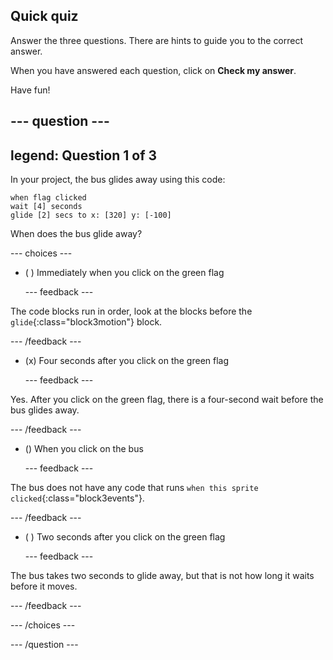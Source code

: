 ## Quick quiz

Answer the three questions. There are hints to guide you to the correct answer.

When you have answered each question, click on **Check my answer**. 

Have fun!

--- question ---
---
legend: Question 1 of 3
---

In your project, the bus glides away using this code:

```blocks3
when flag clicked 
wait [4] seconds
glide [2] secs to x: [320] y: [-100]
```

When does the bus glide away?

--- choices ---

- ( ) Immediately when you click on the green flag

  --- feedback ---

The code blocks run in order, look at the blocks before the `glide`{:class="block3motion"} block.

  --- /feedback ---

- (x) Four seconds after you click on the green flag

  --- feedback ---

Yes. After you click on the green flag, there is a four-second wait before the bus glides away.

  --- /feedback ---

- () When you click on the bus

  --- feedback ---

The bus does not have any code that runs `when this sprite clicked`{:class="block3events"}.

  --- /feedback ---

- ( ) Two seconds after you click on the green flag

  --- feedback ---

The bus takes two seconds to glide away, but that is not how long it waits before it moves.
  
  --- /feedback ---

--- /choices ---

--- /question ---
